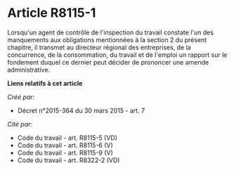 # Article R8115-1

Lorsqu'un agent de contrôle de l'inspection du travail constate l'un des manquements aux obligations mentionnées à la section
2 du présent chapitre, il transmet au directeur régional des entreprises, de la concurrence, de la consommation, du travail
et de l'emploi un rapport sur le fondement duquel ce dernier peut décider de prononcer une amende administrative.

**Liens relatifs à cet article**

_Créé par_:

  - Décret n°2015-364 du 30 mars 2015 - art. 7

_Cité par_:

  - Code du travail - art. R8115-5 (VD)
  - Code du travail - art. R8115-6 (V)
  - Code du travail - art. R8115-9 (V)
  - Code du travail - art. R8322-2 (VD)
